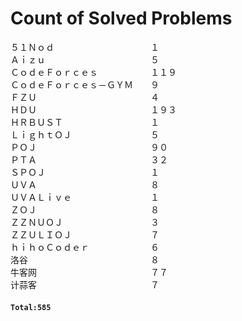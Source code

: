 # Count of Solved Problems  
５１Ｎｏｄ　　　　　　　　　　　１  
Ａｉｚｕ　　　　　　　　　　　　５  
ＣｏｄｅＦｏｒｃｅｓ　　　　　　１１９  
ＣｏｄｅＦｏｒｃｅｓ－ＧＹＭ　　９  
ＦＺＵ　　　　　　　　　　　　　４  
ＨＤＵ　　　　　　　　　　　　　１９３  
ＨＲＢＵＳＴ　　　　　　　　　　１  
ＬｉｇｈｔＯＪ　　　　　　　　　５  
ＰＯＪ　　　　　　　　　　　　　９０  
ＰＴＡ　　　　　　　　　　　　　３２  
ＳＰＯＪ　　　　　　　　　　　　１  
ＵＶＡ　　　　　　　　　　　　　８  
ＵＶＡＬｉｖｅ　　　　　　　　　１  
ＺＯＪ　　　　　　　　　　　　　８  
ＺＺＮＵＯＪ　　　　　　　　　　３  
ＺＺＵＬＩＯＪ　　　　　　　　　７  
ｈｉｈｏＣｏｄｅｒ　　　　　　　６  
洛谷　　　　　　　　　　　　　　８  
牛客网　　　　　　　　　　　　　７７  
计蒜客　　　　　　　　　　　　　７  
#### `Total:585`
